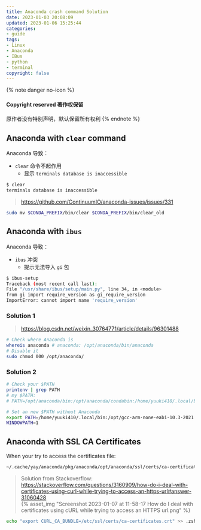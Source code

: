 ```yaml
---
title: Anaconda crash command Solution
date: 2023-01-03 20:08:09
updated: 2023-01-06 15:25:44
categories:
- guide
tags:
- Linux
- Anaconda
- IBus
- python
- terminal
copyright: false
---
```


{% note danger no-icon %}
#### Copyright reserved 著作权保留
原作者没有特别声明，默认保留所有权利
{% endnote %}

## Anaconda with `clear` command

Anaconda 导致：
- `clear` 命令不起作用
  - 显示 `terminals database is inaccessible`

```bash
$ clear
terminals database is inaccessible
```

> https://github.com/ContinuumIO/anaconda-issues/issues/331

```bash
sudo mv $CONDA_PREFIX/bin/clear $CONDA_PREFIX/bin/clear_old
```

## Anaconda with `ibus`

Anaconda 导致：
- `ibus` 冲突
  - 提示无法导入 `gi` 包

```bash
$ ibus-setup
Traceback (most recent call last):
File "/usr/share/ibus/setup/main.py", line 34, in <module>
from gi import require_version as gi_require_version
ImportError: cannot import name 'require_version'
```

### Solution 1

> https://blog.csdn.net/weixin_30764771/article/details/96301488

```bash
# Check where Anaconda is
whereis anaconda # anaconda: /opt/anaconda/bin/anaconda
# Disable it
sudo chmod 000 /opt/anaconda/
```
<!-- more -->
### Solution 2

```bash
# Check your $PATH
printenv | grep PATH 
# my $PATH:
# PATH=/opt/anaconda/bin:/opt/anaconda/condabin:/home/yuuki410/.local/bin:/usr/local/sbin:/usr/local/bin:/usr/bin

# Set an new $PATH without Anaconda
export PATH=/home/yuuki410/.local/bin:/opt/gcc-arm-none-eabi-10.3-2021.10/bin:/usr/local/sbin:/usr/local/bin:/usr/bin:/home/yuuki410/.dotnet/tools:/usr/lib/jvm/default/bin:/usr/bin/site_perl:/usr/bin/vendor_perl:/usr/bin/core_perl
WINDOWPATH=1
```

## Anaconda with SSL CA Certificates

When your try to access the certificates file:
```bash
~/.cache/yay/anaconda/pkg/anaconda/opt/anaconda/ssl/certs/ca-certificates.crt: No such file or directory
```

> Solution from Stackoverflow:  
> <https://stackoverflow.com/questions/3160909/how-do-i-deal-with-certificates-using-curl-while-trying-to-access-an-https-url#answer-31060428>  
> {% asset_img "Screenshot 2023-01-07 at 11-58-17 How do I deal with certificates using cURL while trying to access an HTTPS url.png" %}

```bash
echo "export CURL_CA_BUNDLE=/etc/ssl/certs/ca-certificates.crt" >> .zshrc
```